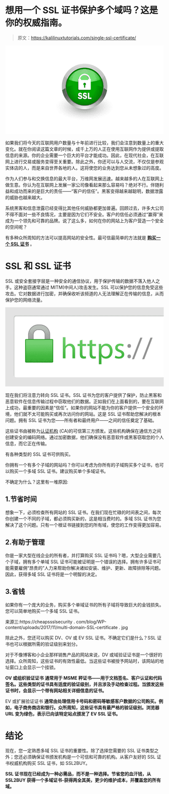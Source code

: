 # 想用一个 SSL 证书保护多个域吗？这是你的权威指南。

> 原文：<https://kalilinuxtutorials.com/single-ssl-certificate/>

[![SSL certificate](img/9091767fd5ef45c21e2e2b0c1cffc40f.png "SSL certificate")](https://1.bp.blogspot.com/-uMggdmo54fU/X0JIfxwACVI/AAAAAAAAKQA/DvvhSm4ot8gd6l3s9WeTYe1BRZO-8GmHQCLcBGAsYHQ/d/ssl.png)

如果我们将今天的互联网用户数量与十年前进行比较，我们会注意到数量上的重大变化。就在你阅读这篇文章的时候，成千上万的人正在使用互联网作为提供或提取信息的来源。你的企业需要一个巨大的平台才能成功。因此，在现代社会，在互联网上进行交易或服务变得至关重要。除此之外，你还可以与人交流，不仅仅是参观实体店的人，而是来自世界各地的人。这将使您的业务达到您从未想象过的高度。

作为人们参与和交换信息的最大平台，万维网发展迅速。越来越多的人在互联网上做生意。你认为在互联网上发展一家公司像看起来那么容易吗？绝对不行。伴随利益和成功而来的是巨大的责任——“客户的信任”。黑客变得越来越聪明，数据泄露的威胁也越来越大。

系统黑客和信息泄露已经变得比其他任何威胁都更加普遍。回顾过去，许多大公司不得不面对一些不良情况，主要是因为它们不安全。客户的信任必须通过“赢得”来成为一个领先和可靠的品牌。说了这么多，如何在你的网站上为客户营造一个安全的空间呢？

有多种众所周知的方法可以提高网站的安全性。最可信最简单的方法就是 [**购买一个 SSL 证书**](https://www.ssl2buy.com/) 。

# SSL 和 SSL 证书

SSL 或安全套接字层是一种安全的通信协议，用于保护传输的数据不落入他人之手。这种盗窃通常通过 MITM(中间人)攻击发生。SSL 可以保护您的信息免受这些攻击。它对数据进行加密，并确保收听该频道的人无法理解正在传输的信息，从而保护您的网络流量。

![](img/e7c93e632e769ea62d0811a19a84e545.png)

现在我们将注意力转向 SSL 证书。SSL 证书为您的客户提供了保护，防止黑客和恶意软件在信息传输过程中窃取他们的数据。正如我们在上面看到的，要在互联网上成功，最重要的因素是“信任”。如果你的网站不能为你的客户提供一个安全的环境，他们就不太可能购买或再次访问你的网站。这是 SSL 证书帮助您解决的根本问题。拥有 SSL 证书为您——所有者和最终用户——之间的信任奠定了基础。

这些证书由被称为[认证机构](https://en.wikipedia.org/wiki/Certificate_authority) (CA)的可信第三方颁发。这些机构确保在通信方之间创建安全的编码网络。通过加密数据，他们确保没有恶意软件或黑客窃取您的个人信息，而它正在传输。

有各种类型的 SSL 证书可供购买。

你拥有一个有多个子域的网站吗？你可以考虑为你所有的子域购买多个证书，也可以购买一个多域 SSL 证书。建议购买单个多域证书。

不确定为什么？这里有一堆原因:

## 1.节省时间

想象一下，必须检查所有网站的 SSL 证书。在我们现在忙碌的时间表之间，每次你创建一个不同的子域，都必须购买新的，这是相当费时的。多域 SSL 证书为您解决了这个问题。只有一个根证书链接到您的所有域，使您的工作变得更加容易。

## 2.有助于管理

你是一家大型在线企业的所有者，并打算购买 SSL 证书吗？嗯，大型企业需要几个子域，拥有多个单域 SSL 证书可能被证明是一个错误的选择。拥有许多证书可能需要雇佣“昂贵的”人力来帮助你解决诸如安装、维护、更新、故障排除等问题。因此，获得多域 SSL 证书将是一个明智的决定。

## 3.省钱

如果你有一个庞大的业务，购买多个单域证书的所有子域将导致巨大的金钱损失。您可以简单地购买一个多域 SSL 证书。

来源三:https://cheapssslsecurity . com/blog/WP-content/uploads/2017/11/multi-domain-SSL-certificate . jpg

除此之外，您还可以购买 DV、OV 或 EV SSL 证书。不确定它们是什么？SSL 证书也可以根据所需的验证级别来划分。

对于不像博客和小企业那样销售产品的网站来说，DV 或域验证证书是一个很好的选择。众所周知，这些证书的有效性最低。当这些证书被授予网站时，该网站的地址窗口上会显示一个挂锁。

**OV 或组织验证证书** **通常用于 MSME 秤证书——用于文档签名、客户认证和代码签名。这些类型的证书具有适度的验证级别，并且涉及手动检查过程。当颁发这些证书时，会显示一个带有网站相关详细信息的证书。**

EV 或扩展验证证书 **通常由处理信用卡号码和密码等敏感客户数据的公司购买。例如，电子商务商店和银行。众所周知，这些证书具有最严格的验证级别。浏览器 URL 变为绿色，表示已向该特定站点颁发了 EV SSL 证书。**

# **结论**

现在，您一定熟悉多域 SSL 证书的重要性。除了选择您需要的 SSL 证书类型之外；您还必须确保证书颁发机构是一个可信和可靠的机构。从客户友好的 SSL 证书权威机构购买 SSL 证书，如 SSL2BUY。

 **SSL 证书现在已经成为一种必需品，而不是一种选择。节省您的血汗钱，从 SSL2BUY 获得一个多域证书-获得两全其美，更少的维护成本，并覆盖您的所有域。**